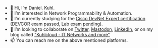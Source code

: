 - 👋 Hi, I’m Daniel. Kuhl.
- 👀 I’m interested in Network Programmability & Automation.
- 🌱 I’m currently studying for the [Cisco DevNet Expert certification](https://learningnetwork.cisco.com/s/devnet-expert) (DEVCOR exam passed, Lab exam pending).
- 💞️ I’m looking to collaborate on [Twitter](https://twitter.com/daniel1820815), [Mastodon](https://techhub.social/@daniel1820815), [LinkedIn](https://www.linkedin.com/in/daniel-kuhl-b8b9603b/), or on my blog called ["Kuhlcloud - IT Networks and more"](https://blog.kuhlcloud.de/)
- 📫 You can reach me on the above mentioned platforms.

<!---
daniel1820815/daniel1820815 is a ✨ special ✨ repository because its `README.md` (this file) appears on your GitHub profile.
You can click the Preview link to take a look at your changes.
--->
